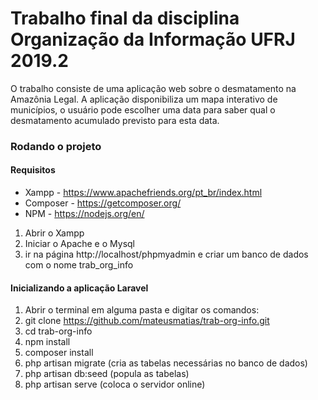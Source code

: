 Trabalho final da disciplina Organização da Informação UFRJ 2019.2
==================================================================

O trabalho consiste de uma aplicação web sobre o desmatamento na Amazônia Legal. A aplicação disponibiliza um mapa interativo de municípios, o usuário pode escolher uma data para saber qual o desmatamento acumulado previsto para esta data.

### Rodando o projeto

#### Requisitos

- Xampp - https://www.apachefriends.org/pt_br/index.html
- Composer - https://getcomposer.org/
- NPM - https://nodejs.org/en/

1) Abrir o Xampp
2) Iniciar o Apache e o Mysql
3) ir na página http://localhost/phpmyadmin e criar um banco de dados com o nome trab_org_info

#### Inicializando a aplicação Laravel
1) Abrir o terminal em alguma pasta e digitar os comandos:
2) git clone https://github.com/mateusmatias/trab-org-info.git
3) cd trab-org-info
4) npm install
5) composer install
6) php artisan migrate  (cria as tabelas necessárias no banco de dados)
7) php artisan db:seed  (popula as tabelas)
8) php artisan serve    (coloca o servidor online)
